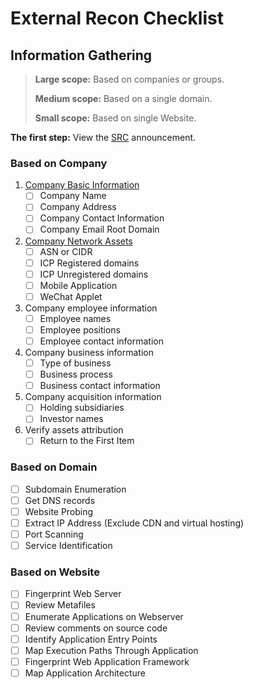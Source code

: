 # External Recon Checklist

## Information Gathering

> **Large scope:** Based on companies or groups.
>
> **Medium scope:** Based on a single domain.
>
> **Small scope:** Based on single Website.

**The first step:** View the [SRC](src-navigation.md) announcement.

### Based on Company

1. [Company Basic Information](../external-reconnaissance/based-on-company.md#basic-information)
   * [ ] Company Name
   * [ ] Company Address
   * [ ] Company Contact Information
   * [ ] Company Email Root Domain
2. [Company Network Assets](../external-reconnaissance/based-on-company.md#network-assets)
   * [ ] ASN or CIDR
   * [ ] ICP Registered domains
   * [ ] ICP Unregistered domains
   * [ ] Mobile Application
   * [ ] WeChat Applet
3. Company employee information
   * [ ] Employee names
   * [ ] Employee positions
   * [ ] Employee contact information
4. Company business information
   * [ ] Type of business
   * [ ] Business process
   * [ ] Business contact information
5. Company acquisition information
   * [ ] Holding subsidiaries
   * [ ] Investor names
6. Verify assets attribution
   * [ ] Return to the First Item

### Based on Domain

* [ ] Subdomain Enumeration
* [ ] Get DNS records
* [ ] Website Probing
* [ ] Extract IP Address (Exclude CDN and virtual hosting)
* [ ] Port Scanning
* [ ] Service Identification

### Based on Website

* [ ] Fingerprint Web Server
* [ ] Review Metafiles
* [ ] Enumerate Applications on Webserver
* [ ] Review comments on source code
* [ ] Identify Application Entry Points
* [ ] Map Execution Paths Through Application
* [ ] Fingerprint Web Application Framework
* [ ] Map Application Architecture

